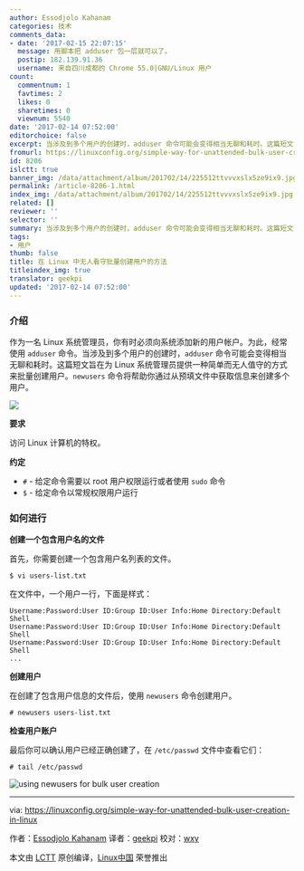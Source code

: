 ```yaml
---
author: Essodjolo Kahanam
categories: 技术
comments_data:
- date: '2017-02-15 22:07:15'
  message: 用脚本把 adduser 包一层就可以了。
  postip: 182.139.91.36
  username: 来自四川成都的 Chrome 55.0|GNU/Linux 用户
count:
  commentnum: 1
  favtimes: 2
  likes: 0
  sharetimes: 0
  viewnum: 5540
date: '2017-02-14 07:52:00'
editorchoice: false
excerpt: 当涉及到多个用户的创建时，adduser 命令可能会变得相当无聊和耗时。这篇短文旨在为 Linux 系统管理员提供一种简单而无人值守的方式来批量创建用户。
fromurl: https://linuxconfig.org/simple-way-for-unattended-bulk-user-creation-in-linux
id: 8206
islctt: true
banner_img: /data/attachment/album/201702/14/225512ttvvvxslx5ze9ix9.jpg
permalink: /article-8206-1.html
index_img: /data/attachment/album/201702/14/225512ttvvvxslx5ze9ix9.jpg.thumb.jpg
related: []
reviewer: ''
selector: ''
summary: 当涉及到多个用户的创建时，adduser 命令可能会变得相当无聊和耗时。这篇短文旨在为 Linux 系统管理员提供一种简单而无人值守的方式来批量创建用户。
tags:
- 用户
thumb: false
title: 在 Linux 中无人看守批量创建用户的方法
titleindex_img: true
translator: geekpi
updated: '2017-02-14 07:52:00'
---
```


### 介绍


作为一名 Linux 系统管理员，你有时必须向系统添加新的用户帐户。为此，经常使用 `adduser` 命令。当涉及到多个用户的创建时，`adduser` 命令可能会变得相当无聊和耗时。这篇短文旨在为 Linux 系统管理员提供一种简单而无人值守的方式来批量创建用户。`newusers` 命令将帮助你通过从预填文件中获取信息来创建多个用户。


![](/data/attachment/album/201702/14/225512ttvvvxslx5ze9ix9.jpg)


**要求**


访问 Linux 计算机的特权。


**约定**


* `#` - 给定命令需要以 root 用户权限运行或者使用 `sudo` 命令
* `$` - 给定命令以常规权限用户运行


### 如何进行


**创建一个包含用户名的文件**


首先，你需要创建一个包含用户名列表的文件。



```
$ vi users-list.txt

```

在文件中，一个用户一行，下面是样式：



```
Username:Password:User ID:Group ID:User Info:Home Directory:Default Shell
Username:Password:User ID:Group ID:User Info:Home Directory:Default Shell
Username:Password:User ID:Group ID:User Info:Home Directory:Default Shell
...

```

**创建用户**


在创建了包含用户信息的文件后，使用 `newusers` 命令创建用户。



```
# newusers users-list.txt

```

**检查用户账户**


最后你可以确认用户已经正确创建了，在 `/etc/passwd` 文件中查看它们：



```
# tail /etc/passwd

```

![using newusers for bulk user creation](/data/attachment/album/201702/14/225534xxrlzr7dlt74w8lj.png)




---


via: <https://linuxconfig.org/simple-way-for-unattended-bulk-user-creation-in-linux>


作者：[Essodjolo Kahanam](https://linuxconfig.org/simple-way-for-unattended-bulk-user-creation-in-linux) 译者：[geekpi](https://github.com/geekpi) 校对：[wxy](https://github.com/wxy)


本文由 [LCTT](https://github.com/LCTT/TranslateProject) 原创编译，[Linux中国](https://linux.cn/) 荣誉推出